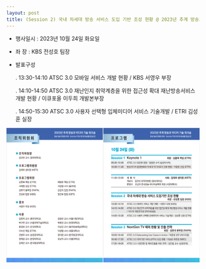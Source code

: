 ```yaml
---
layout: post
title: (Session 2) 국내 차세대 방송 서비스 도입 기반 조성 현황 @ 2023년 추계 방송과 미디어 기술 워크숍
---
```


- 행사일시 : 2023년 10월 24일 화요일

- 좌   장 : KBS 전성호 팀장

- 발표구성
  
   . 13:30-14:10  ATSC 3.0 모바일 서비스 개발 현황 / KBS 서영우 부장   

   . 14:10-14:50  ATSC 3.0 재난인지 취약계층을 위한 접근성 확대 재난방송서비스 개발 현황 / 이큐포올 이두희 개발본부장   

   . 14:50-15:30  ATSC 3.0 사용자 선택형 입체미디어 서비스 기술개발 / ETRI 김성훈 실장
   
![그림](/images/KIBME_2023_Fall_Workshop.png)
